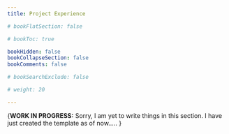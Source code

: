 ```yaml
---
title: Project Experience

# bookFlatSection: false

# bookToc: true

bookHidden: false
bookCollapseSection: false
bookComments: false

# bookSearchExclude: false

# weight: 20

---
```


{**WORK IN PROGRESS:** Sorry, I am yet to write things in this section. I have just created the template as of now….. }